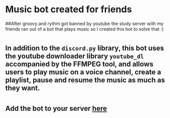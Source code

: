 # Music bot created for friends
##After groovy and rythm got banned by youtube the study server with my friends ran out of a bot that plays music so I created this bot to solve that :)

#

## In addition to the `discord.py` library, this bot uses the youtube downloader library `youtube_dl` accompanied by the FFMPEG tool, and allows users to play music on a voice channel, create a playlist, pause and resume the music as much as they want.

#
## Add the bot to your server [here](https://discord.com/api/oauth2/authorize?client_id=888305709639405579&permissions=0&scope=bot)